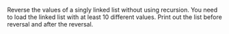 Reverse the values of a singly linked list without using recursion.  You need to load the linked list with at least 10 different values.  Print out the list before reversal and after the reversal.
